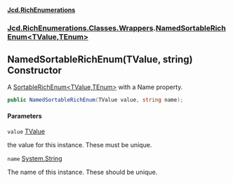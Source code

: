 #### [Jcd.RichEnumerations](index.md 'index')
### [Jcd.RichEnumerations.Classes.Wrappers](Jcd.RichEnumerations.Classes.Wrappers.md 'Jcd.RichEnumerations.Classes.Wrappers').[NamedSortableRichEnum&lt;TValue,TEnum&gt;](Jcd.RichEnumerations.Classes.Wrappers.NamedSortableRichEnum_TValue,TEnum_.md 'Jcd.RichEnumerations.Classes.Wrappers.NamedSortableRichEnum<TValue,TEnum>')

## NamedSortableRichEnum(TValue, string) Constructor

A [SortableRichEnum&lt;TValue,TEnum&gt;](Jcd.RichEnumerations.Classes.SortableRichEnum_TValue,TEnum_.md 'Jcd.RichEnumerations.Classes.SortableRichEnum<TValue,TEnum>') with a Name property.

```csharp
public NamedSortableRichEnum(TValue value, string name);
```
#### Parameters

<a name='Jcd.RichEnumerations.Classes.Wrappers.NamedSortableRichEnum_TValue,TEnum_.NamedSortableRichEnum(TValue,string).value'></a>

`value` [TValue](Jcd.RichEnumerations.Classes.Wrappers.NamedSortableRichEnum_TValue,TEnum_.md#Jcd.RichEnumerations.Classes.Wrappers.NamedSortableRichEnum_TValue,TEnum_.TValue 'Jcd.RichEnumerations.Classes.Wrappers.NamedSortableRichEnum<TValue,TEnum>.TValue')

the value for this instance. These must be unique.

<a name='Jcd.RichEnumerations.Classes.Wrappers.NamedSortableRichEnum_TValue,TEnum_.NamedSortableRichEnum(TValue,string).name'></a>

`name` [System.String](https://docs.microsoft.com/en-us/dotnet/api/System.String 'System.String')

The name of this instance. These should be unique.